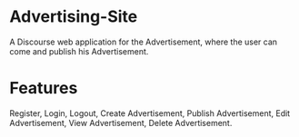 # Advertising-Site
A Discourse web application for the Advertisement, where the user can come and publish his Advertisement.
# Features
Register,
Login,
Logout,
Create Advertisement,
Publish Advertisement,
Edit Advertisement,
View Advertisement,
Delete Advertisement.

